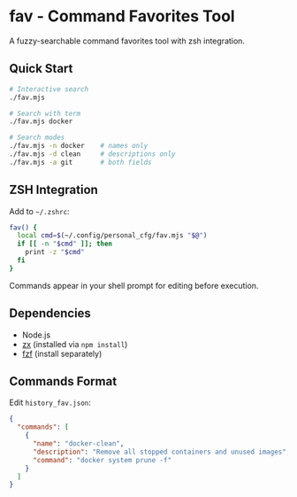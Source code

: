 # fav - Command Favorites Tool

A fuzzy-searchable command favorites tool with zsh integration.

## Quick Start

```bash
# Interactive search
./fav.mjs

# Search with term
./fav.mjs docker

# Search modes
./fav.mjs -n docker    # names only
./fav.mjs -d clean     # descriptions only
./fav.mjs -a git       # both fields
```

## ZSH Integration

Add to `~/.zshrc`:

```bash
fav() {
  local cmd=$(~/.config/personal_cfg/fav.mjs "$@")
  if [[ -n "$cmd" ]]; then
    print -z "$cmd"
  fi
}
```

Commands appear in your shell prompt for editing before execution.

## Dependencies

- Node.js
- [zx](https://www.npmjs.com/package/zx) (installed via `npm install`)
- [fzf](https://github.com/junegunn/fzf) (install separately)

## Commands Format

Edit `history_fav.json`:

```json
{
  "commands": [
    {
      "name": "docker-clean",
      "description": "Remove all stopped containers and unused images",
      "command": "docker system prune -f"
    }
  ]
}
```